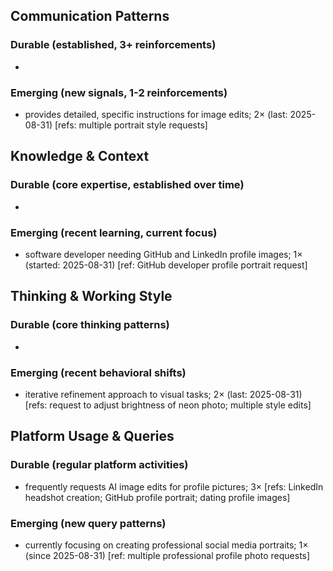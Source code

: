 ## Communication Patterns
### Durable (established, 3+ reinforcements)
- 

### Emerging (new signals, 1-2 reinforcements)
- provides detailed, specific instructions for image edits; 2× (last: 2025-08-31) [refs: multiple portrait style requests]

## Knowledge & Context
### Durable (core expertise, established over time)
- 

### Emerging (recent learning, current focus)  
- software developer needing GitHub and LinkedIn profile images; 1× (started: 2025-08-31) [ref: GitHub developer profile portrait request]

## Thinking & Working Style
### Durable (core thinking patterns)
- 

### Emerging (recent behavioral shifts)
- iterative refinement approach to visual tasks; 2× (last: 2025-08-31) [refs: request to adjust brightness of neon photo; multiple style edits]

## Platform Usage & Queries
### Durable (regular platform activities)
- frequently requests AI image edits for profile pictures; 3× [refs: LinkedIn headshot creation; GitHub profile portrait; dating profile images]

### Emerging (new query patterns)
- currently focusing on creating professional social media portraits; 1× (since 2025-08-31) [ref: multiple professional profile photo requests]